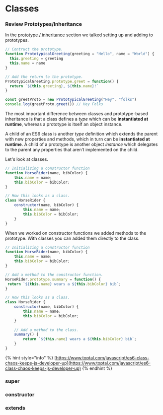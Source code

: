 # Classes

### Review Prototypes/Inheritance

In the [prototype / inheritance](../overview/prototypes-inheritance.md) section we talked setting up and adding to prototypes.

```javascript
// Contruct the prototype. 
function PrototypicalGreeting(greeting = "Hello", name = "World") {
  this.greeting = greeting
  this.name = name
}

// Add the return to the prototype.
PrototypicalGreeting.prototype.greet = function() {
  return `${this.greeting}, ${this.name}!`
}

const greetProto = new PrototypicalGreeting("Hey", "folks")
console.log(greetProto.greet()) // Hey Folks

```

The most important difference between classes and prototype-based inheritance is that a class defines a _type_ which can be **instantiated at runtime**, whereas a prototype is itself an object instance.

A child of an ES6 class is another _type_ definition which extends the parent with new properties and methods, which in turn can be **instantiated at runtime**. A child of a prototype is another object _instance_ which delegates to the parent any properties that aren’t implemented on the child.

Let's look at classes.

```javascript
// Initializing a constructor function
function HorseRider(name, bibColor) {
    this.name = name;
    this.bibColor = bibColor;
}

// How this looks as a class.
class HorseRider {
    constructor(name, bibColor) {
        this.name = name;
        this.bibColor = bibColor;
    }
}
```

When we worked on constructor functions we added methods to the prototype. With classes you can added them directly to the class.

```javascript
// Initializing a constructor function
function HorseRider(name, bibColor) {
    this.name = name;
    this.bibColor = bibColor;
}

// Add a method to the constructor function.
HorseRider.prototype.summary = function() {
 return `${this.name} wears a ${this.bibColor} bib`;
}

// How this looks as a class.
class HorseRider {
    constructor(name, bibColor) {
        this.name = name;
        this.bibColor = bibColor;
    }
    
    // Add a method to the class.
    summary() {
        return `${this.name} wears a ${this.bibColor} bib`;
    }
}
```

{% hint style="info" %}
[https://www.toptal.com/javascript/es6-class-chaos-keeps-js-developer-up](https://www.toptal.com/javascript/es6-class-chaos-keeps-js-developer-up)
{% endhint %}

### super

### constructor

### extends

